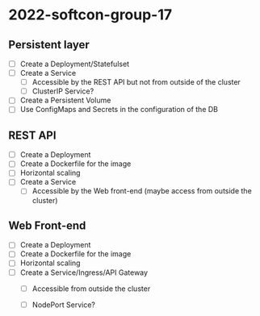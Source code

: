# 2022-softcon-group-17

## Persistent layer
- [ ] Create a Deployment/Statefulset
- [ ] Create a Service
    - [ ] Accessible by the REST API but not from outside of the cluster
    - [ ] ClusterIP Service?
- [ ] Create a Persistent Volume
- [ ] Use ConfigMaps and Secrets in the configuration of the DB

## REST API
- [ ] Create a Deployment
- [ ] Create a Dockerfile for the image
- [ ] Horizontal scaling
- [ ] Create a Service
    - [ ] Accessible by the Web front-end (maybe access from outside the cluster)

## Web Front-end
- [ ] Create a Deployment
- [ ] Create a Dockerfile for the image
- [ ] Horizontal scaling
- [ ] Create a Service/Ingress/API Gateway
    - [ ] Accessible from outside the cluster
    - [ ] NodePort Service?

